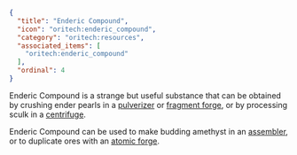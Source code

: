 ```json
{
  "title": "Enderic Compound",
  "icon": "oritech:enderic_compound",
  "category": "oritech:resources",
  "associated_items": [
    "oritech:enderic_compound"
  ],
  "ordinal": 4
}
```

Enderic Compound is a strange but useful substance that can be obtained by crushing ender pearls in a [pulverizer](^oritech:processing/pulverizer) or [fragment forge](^oritech:processing/fragment_forge), or by processing sculk in a [centrifuge](^oritech:processing/centrifuge).

Enderic Compound can be used to make budding amethyst in an [assembler](^oritech:processing/assembler), or to duplicate ores with an [atomic forge](^oritech:processing/atomic_forge).
